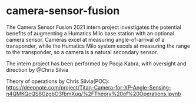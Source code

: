 # camera-sensor-fusion
The Camera Sensor Fusion 2021 intern project investigates the potential benefits of augmenting a Humatics Milo base station with an optional camera sensor.  Cameras excel at measuring angle-of-arrival of a transponder, while the Humatics Milo system excels at measuring the range to the transponder, so a camera is a natural secondary sensor.

The intern project has been performed by Pooja Kabra, with oversight and direction by @Chris Silvia


Theory of operations by Chris Silvia(POC):
https://deepnote.com/project/Titan-Camera-for-XP-Angle-Sensing-n4QMKQcQS6GzgbO3fbmXug/%2FTheory%20of%20Operations.ipynb
